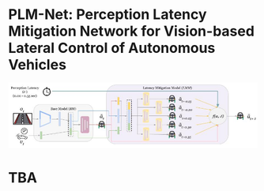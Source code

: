 # PLM-Net: Perception Latency Mitigation Network for Vision-based Lateral Control of Autonomous Vehicles


<img src="plm-net-imgs/method-intro.jpg" alt="drawing" width="800"/>



# TBA
